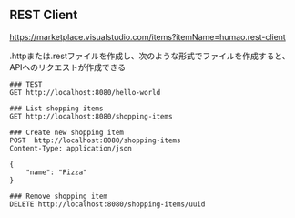 ## REST Client
https://marketplace.visualstudio.com/items?itemName=humao.rest-client


.httpまたは.restファイルを作成し、次のような形式でファイルを作成すると、APIへのリクエストが作成できる

```
### TEST
GET http://localhost:8080/hello-world

### List shopping items
GET http://localhost:8080/shopping-items

### Create new shopping item
POST  http://localhost:8080/shopping-items
Content-Type: application/json

{
    "name": "Pizza"
}

### Remove shopping item
DELETE http://localhost:8080/shopping-items/uuid
```